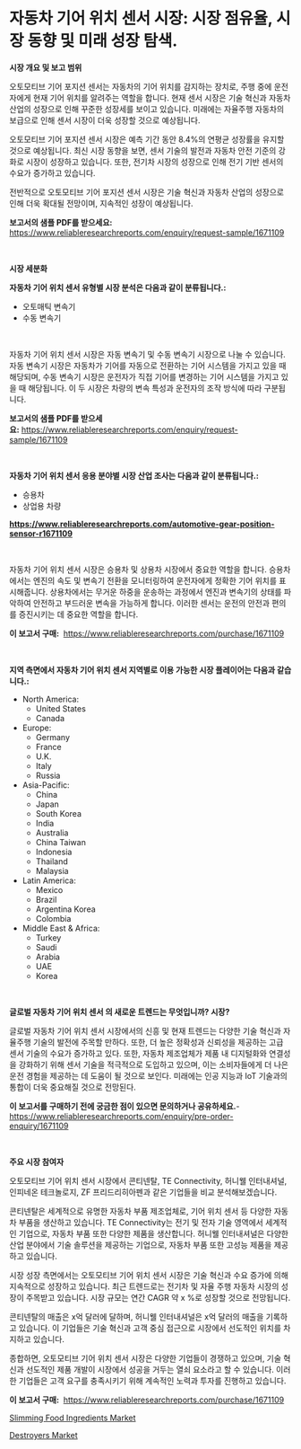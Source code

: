 <p><h1>자동차 기어 위치 센서 시장: 시장 점유율, 시장 동향 및 미래 성장 탐색.</h1></p><p><strong>시장 개요 및 보고 범위</strong></p>
<p><p>오토모티브 기어 포지션 센서는 자동차의 기어 위치를 감지하는 장치로, 주행 중에 운전자에게 현재 기어 위치를 알려주는 역할을 합니다. 현재 센서 시장은 기술 혁신과 자동차 산업의 성장으로 인해 꾸준한 성장세를 보이고 있습니다. 미래에는 자율주행 자동차의 보급으로 인해 센서 시장이 더욱 성장할 것으로 예상됩니다. </p><p>오토모티브 기어 포지션 센서 시장은 예측 기간 동안 8.4%의 연평균 성장률을 유지할 것으로 예상됩니다. 최신 시장 동향을 보면, 센서 기술의 발전과 자동차 안전 기준의 강화로 시장이 성장하고 있습니다. 또한, 전기차 시장의 성장으로 인해 전기 기반 센서의 수요가 증가하고 있습니다. </p><p>전반적으로 오토모티브 기어 포지션 센서 시장은 기술 혁신과 자동차 산업의 성장으로 인해 더욱 확대될 전망이며, 지속적인 성장이 예상됩니다.</p></p>
<p><strong>보고서의 샘플 PDF를 받으세요:</strong> <a href="https://www.reliableresearchreports.com/enquiry/request-sample/1671109">https://www.reliableresearchreports.com/enquiry/request-sample/1671109</a></p>
<p>&nbsp;</p>
<p><strong>시장 세분화</strong></p>
<p><strong>자동차 기어 위치 센서 유형별 시장 분석은 다음과 같이 분류됩니다.:</strong></p>
<p><ul><li>오토매틱 변속기</li><li>수동 변속기</li></ul></p>
<p>&nbsp;</p>
<p><p>자동차 기어 위치 센서 시장은 자동 변속기 및 수동 변속기 시장으로 나눌 수 있습니다. 자동 변속기 시장은 자동차가 기어를 자동으로 전환하는 기어 시스템을 가지고 있을 때 해당되며, 수동 변속기 시장은 운전자가 직접 기어를 변경하는 기어 시스템을 가지고 있을 때 해당됩니다. 이 두 시장은 차량의 변속 특성과 운전자의 조작 방식에 따라 구분됩니다.</p></p>
<p><strong>보고서의 샘플 PDF를 받으세요:</strong>&nbsp;<a href="https://www.reliableresearchreports.com/enquiry/request-sample/1671109">https://www.reliableresearchreports.com/enquiry/request-sample/1671109</a></p>
<p>&nbsp;</p>
<p><strong> 자동차 기어 위치 센서 응용 분야별 시장 산업 조사는 다음과 같이 분류됩니다.:</strong></p>
<p><ul><li>승용차</li><li>상업용 차량</li></ul></p>
<p><strong><a href="https://www.reliableresearchreports.com/automotive-gear-position-sensor-r1671109">https://www.reliableresearchreports.com/automotive-gear-position-sensor-r1671109</a></strong></p>
<p>&nbsp;</p>
<p><p>자동차 기어 위치 센서 시장은 승용차 및 상용차 시장에서 중요한 역할을 합니다. 승용차에서는 엔진의 속도 및 변속기 전환을 모니터링하여 운전자에게 정확한 기어 위치를 표시해줍니다. 상용차에서는 무거운 하중을 운송하는 과정에서 엔진과 변속기의 상태를 파악하여 안전하고 부드러운 변속을 가능하게 합니다. 이러한 센서는 운전의 안전과 편의를 증진시키는 데 중요한 역할을 합니다.</p></p>
<p><strong>이 보고서 구매:</strong>&nbsp; <a href="https://www.reliableresearchreports.com/purchase/1671109">https://www.reliableresearchreports.com/purchase/1671109</a></p>
<p>&nbsp;</p>
<p><strong>지역 측면에서 자동차 기어 위치 센서 지역별로 이용 가능한 시장 플레이어는 다음과 같습니다.:</strong></p>
<p><ul>
    <li>
        North America:
        <ul>
            <li>United States</li>
            <li>Canada</li>
        </ul>
    </li>
    <li>
        Europe:
        <ul>
            <li>Germany</li>
            <li>France</li>
            <li>U.K.</li>
            <li>Italy</li>
            <li>Russia</li>
        </ul>
    </li>
    <li>
        Asia-Pacific:
        <ul>
            <li>China</li>
            <li>Japan</li>
            <li>South Korea</li>
            <li>India</li>
            <li>Australia</li>
            <li>China Taiwan</li>
            <li>Indonesia</li>
            <li>Thailand</li>
            <li>Malaysia</li>
        </ul>
    </li>
    <li>
        Latin America:
        <ul>
            <li>Mexico</li>
            <li>Brazil</li>
            <li>Argentina Korea</li>
            <li>Colombia</li>
        </ul>
    </li>
    <li>
        Middle East & Africa:
        <ul>
            <li>Turkey</li>
            <li>Saudi</li>
            <li>Arabia</li>
            <li>UAE</li>
            <li>Korea</li>
        </ul>
    </li>
    </ul></p>
<p>&nbsp;</p>
<p><strong>글로벌 자동차 기어 위치 센서 의 새로운 트렌드는 무엇입니까? 시장?</strong></p>
<p><p>글로벌 자동차 기어 위치 센서 시장에서의 신흥 및 현재 트렌드는 다양한 기술 혁신과 자율주행 기술의 발전에 주목할 만하다. 또한, 더 높은 정확성과 신뢰성을 제공하는 고급 센서 기술의 수요가 증가하고 있다. 또한, 자동차 제조업체가 제품 내 디지털화와 연결성을 강화하기 위해 센서 기술을 적극적으로 도입하고 있으며, 이는 소비자들에게 더 나은 운전 경험을 제공하는 데 도움이 될 것으로 보인다. 미래에는 인공 지능과 IoT 기술과의 통합이 더욱 중요해질 것으로 전망된다.</p></p>
<p><strong>이 보고서를 구매하기 전에 궁금한 점이 있으면 문의하거나 공유하세요.</strong>- <a href="https://www.reliableresearchreports.com/enquiry/pre-order-enquiry/1671109">https://www.reliableresearchreports.com/enquiry/pre-order-enquiry/1671109</a></p>
<p>&nbsp;</p>
<p><strong>주요 시장 참여자</strong></p>
<p><p>오토모티브 기어 위치 센서 시장에서 콘티넨탈, TE Connectivity, 허니웰 인터내셔널, 인피네온 테크놀로지, ZF 프리드리히아펜과 같은 기업들을 비교 분석해보겠습니다.</p><p>콘티넨탈은 세계적으로 유명한 자동차 부품 제조업체로, 기어 위치 센서 등 다양한 자동차 부품을 생산하고 있습니다. TE Connectivity는 전기 및 전자 기술 영역에서 세계적인 기업으로, 자동차 부품 또한 다양한 제품을 생산합니다. 허니웰 인터내셔널은 다양한 산업 분야에서 기술 솔루션을 제공하는 기업으로, 자동차 부품 또한 고성능 제품을 제공하고 있습니다.</p><p>시장 성장 측면에서는 오토모티브 기어 위치 센서 시장은 기술 혁신과 수요 증가에 의해 지속적으로 성장하고 있습니다. 최근 트렌드로는 전기차 및 자율 주행 자동차 시장의 성장이 주목받고 있습니다. 시장 규모는 연간 CAGR 약 x %로 성장할 것으로 전망됩니다.</p><p>콘티넨탈의 매출은 x억 달러에 달하며, 허니웰 인터내셔널은 x억 달러의 매출을 기록하고 있습니다. 이 기업들은 기술 혁신과 고객 중심 접근으로 시장에서 선도적인 위치를 차지하고 있습니다.</p><p>종합하면, 오토모티브 기어 위치 센서 시장은 다양한 기업들이 경쟁하고 있으며, 기술 혁신과 선도적인 제품 개발이 시장에서 성공을 거두는 열쇠 요소라고 할 수 있습니다. 이러한 기업들은 고객 요구를 충족시키기 위해 계속적인 노력과 투자를 진행하고 있습니다.</p></p>
<p><strong>이 보고서 구매:</strong>&nbsp;&nbsp;<a href="https://www.reliableresearchreports.com/purchase/1671109">https://www.reliableresearchreports.com/purchase/1671109</a></p>
<p><p><a href="https://sore-arch-6db.notion.site/Slimming-Food-Ingredients-Market-Competitive-Analysis-Market-Trends-and-Forecast-to-2031-a29f8002a1314f16ae115b03c036fd59">Slimming Food Ingredients Market</a></p><p><a href="https://github.com/ChiragRP21/Market-Research-Report-List-4/blob/main/destroyers-market.md">Destroyers Market</a></p></p>